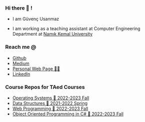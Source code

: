 ### Hi there 👋 ! 

* I am Güvenç Usanmaz

* I am working as a teaching assistant at Computer Engineering Department at [Namık Kemal University](www.nku.edu.tr)

### Reach me @

* [Github](www.github.com/gusanmaz)
* [Medium](https://medium.com/@gsnmz)
* [Personal Web Page 🚧🚧](https://wwww.gusanmaz.me/blog)
* [LinkedIn](https://www.linkedin.com/in/gusanmaz/)


### Course Repos for TAed Courses

* [Operating Systems 📍 2022-2023 Fall](https://github.com/gusanmaz/BMB311_OS)
* [Data Structures 📍 2021-2022 Spring](https://github.com/gusanmaz/BMB212_Algorithms)
* [Web Programming 📍 2022-2023 Fall](https://github.com/gusanmaz/BMB315_Web)
* [Object Oriented Programming in C# 📍 2022-2023 Fall](https://github.com/gusanmaz/BMB203_OOP)
